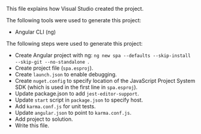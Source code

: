 This file explains how Visual Studio created the project.

The following tools were used to generate this project:
- Angular CLI (ng)

The following steps were used to generate this project:
- Create Angular project with ng: `ng new spa --defaults --skip-install --skip-git --no-standalone `.
- Create project file (`spa.esproj`).
- Create `launch.json` to enable debugging.
- Create `nuget.config` to specify location of the JavaScript Project System SDK (which is used in the first line in `spa.esproj`).
- Update package.json to add `jest-editor-support`.
- Update `start` script in `package.json` to specify host.
- Add `karma.conf.js` for unit tests.
- Update `angular.json` to point to `karma.conf.js`.
- Add project to solution.
- Write this file.
